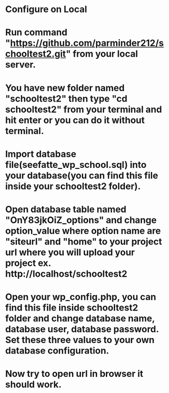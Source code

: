 # Configure on Local
# Run command "https://github.com/parminder212/schooltest2.git" from your local server.
# You have new folder named "schooltest2" then type "cd schooltest2" from your terminal and hit enter or you can do it without terminal.
# Import database file(seefatte_wp_school.sql) into your database(you can find this file inside your schooltest2 folder).
# Open database table named "OnY83jkOiZ_options" and change option_value where option name are "siteurl" and "home" to your project url where you will upload your project ex. http://localhost/schooltest2
# Open your wp_config.php, you can find this file inside schooltest2 folder and change database name, database user, database password. Set these three values to your own database configuration.
# Now try to open url in browser it should work.
